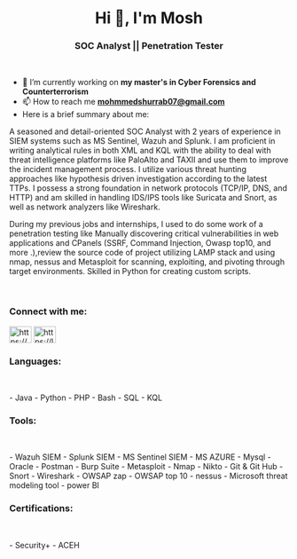 <h1 align="center">Hi 👋, I'm Mosh</h1>
<h3 align="center">SOC Analyst || Penetration Tester</h3>
<!-- <img align='right' alt='coding' width='400' src='https://granroyalleigarape.com.br/wp-content/uploads/2021/05/programmer.gif'>
 -->
<br>
<p/> 

- 🔭 I’m currently working on **my master's in Cyber Forensics and Counterterrorism**
- 📫 How to reach me **mohmmedshurrab07@gmail.com**
- Here is a brief summary about me:
  
A seasoned and detail-oriented SOC Analyst with 2 years of experience in SIEM systems such as MS Sentinel, Wazuh and Splunk. I am proficient in writing analytical rules  in both XML and KQL with the ability to deal with  threat intelligence platforms like PaloAlto and TAXII and use them to improve the incident management process. I utilize various threat hunting approaches like hypothesis driven investigation according to the latest TTPs.  I possess a strong foundation in network protocols (TCP/IP, DNS, and HTTP) and am skilled in handling IDS/IPS tools like Suricata and Snort, as well as network analyzers like Wireshark.

During my previous jobs and internships, I used to do some work of a penetration testing like  Manually discovering critical vulnerabilities in web applications and CPanels (SSRF, Command Injection, Owasp top10, and more .),review the source code of project utilizing LAMP stack  and using nmap, nessus and Metasploit for scanning, exploiting, and pivoting through target environments. Skilled in Python for creating custom scripts.

</p>
<br>
<h3 align="left">Connect with me:</h3>
<p align="left">
<a href="https://linkedin.com/in/https://www.linkedin.com/in/mohammed-shurrab5/" target="blank"><img align="center" src="https://raw.githubusercontent.com/rahuldkjain/github-profile-readme-generator/master/src/images/icons/Social/linked-in-alt.svg" alt="https://www.linkedin.com/in/mohammed-shurrab5/" height="30" width="40" /></a>
<a href="https://www.leetcode.com/https://leetcode.com/mosh12/" target="blank"><img align="center" src="https://raw.githubusercontent.com/rahuldkjain/github-profile-readme-generator/master/src/images/icons/Social/leet-code.svg" alt="https://leetcode.com/mosh12/" height="30" width="40" /></a>
</p>

<h3 align="left">Languages:</h3>
<br>
<p align="left"> 
- Java
- Python
- PHP 
- Bash
- SQL
- KQL
</p>


<h3 align="left">Tools:</h3>
<br>
<p align="left"> 
- Wazuh SIEM
- Splunk SIEM
- MS Sentinel SIEM
- MS AZURE
- Mysql
- Oracle 
- Postman
- Burp Suite
- Metasploit
- Nmap
- Nikto
- Git & Git Hub 
- Snort
- Wireshark
- OWSAP zap
- OWSAP top 10
- nessus 
- Microsoft threat modeling tool
- power BI

</p>


<h3 align="left"> Certifications:</h3>
<br>
<p align="left"> 
- Security+
- ACEH
</p>




